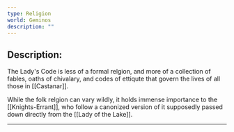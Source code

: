 ```yaml
---
type: Religion
world: Geminos
description: ""
---
```


## Description:

The Lady's Code is less of a formal relgion, and more of a collection of fables, oaths of chivalary, and codes of ettiqute that govern the lives of all those in [[Castanar]]. 

While the folk relgion can vary wildly, it holds immense importance to the [[Knights-Errant]], who follow a canonized version of it supposedly passed down directly from the [[Lady of the Lake]].




---


